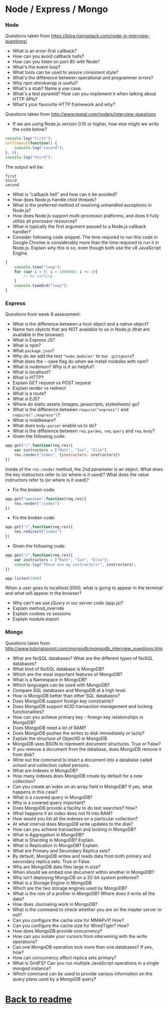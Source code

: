 # Node / Express / Mongo

### Node

Questions taken from https://blog.risingstack.com/node-js-interview-questions/

- What is an error-first callback?
- How can you avoid callback hells?
- How can you listen on port 80 with Node?
- What's the event loop?
- What tools can be used to assure consistent style?
- What's the difference between operational and programmer errors?
- Why npm shrinkwrap is useful?
- What's a stub? Name a use case.
- What's a test pyramid? How can you implement it when talking about HTTP APIs?
- What's your favourite HTTP framework and why?

Questions taken from http://www.toptal.com/nodejs/interview-questions

- If we are using Node.js version 0.10 or higher, how else might we write the code below?
```js
console.log("first");
setTimeout(function() {
    console.log("second");
}, 0);
console.log("third");
```
The output will be:
```
first
third
second
```
- What is “callback hell” and how can it be avoided?
- How does Node.js handle child threads?
- What is the preferred method of resolving unhandled exceptions in Node.js?
- How does Node.js support multi-processor platforms, and does it fully utilize all processor resources?
- What is typically the first argument passed to a Node.js callback handler?
- Consider following code snippet. The time required to run this code in Google Chrome is considerably more than the time required to run it in Node.js. Explain why this is so, even though both use the v8 JavaScript Engine.
```js
{
    console.time("loop");
    for (var i = 0; i < 1000000; i += 1){
        // Do nothing
    }
    console.timeEnd("loop");
}
```

### Express

Questions from week 6 assessment:
- What is the difference between a host object and a native object?
- Name two objects that are NOT available to us in Node.js (that are available in the browser).
- What is Express JS?
- What is npm?
- What `package.json`?
- Why do we add the text `"node_modules"` to our `.gitignore`?
- What does the --save flag do when we install modules with npm?
- What is nodemon? Why is it so helpful?
- What is localhost?
- What is HTTP?
- Explain GET request vs POST request
- Explain render vs redirect
- What is a route?
- What is EJS?
- Where do static assets (images, javascripts, stylesheets) go?
- What is the difference between `require("express")` and `require("./express")`?
- What is middleware?
- What does `body-parser` enable us to do?
- What is the difference between `req.params`, `req.query` and `req.body`?
- Given the following code:
```js
app.get("/",function(req,res){
    var instructors = ["Matt", "Ian", "Elie"]
    res.render("index", {instructors: instructors})
})
```
Inside of the `res.render` method, the 2nd parameter is an object. What does the key instructors refer to (or where is it used)? What does the value instructors refer to (or where is it used)?

- Fix the broken code:
```js
app.get("awesome",function(req,res){
    res.render("/index")
})
```

- Fix the broken code:
```js
app.get("/",function(req,res){
    res.redirect("index")
})
```

- Given the following code:
```js
app.get("/",function(req,res){
    var instructors = ["Matt", "Ian", "Elie"];
    console.log("These are my instructors!", instructors);
})

app.listen(3000)
```
When a user goes to localhost:3000, what is going to appear in the terminal and what will appear in the browser?

- Why can't we use jQuery in our server code (app.js)?
- Explain method_override
- Explain cookies vs sessions
- Explain module.export

### Mongo

Questions taken from http://www.tutorialspoint.com/mongodb/mongodb_interview_questions.htm

- What are NoSQL databases? What are the different types of NoSQL databases?
- What kind of NoSQL database is MongoDB?
- Which are the most important features of MongoDB?
- What is a Namespace in MongoDB?
- Which languages can be used with MongoDB?
- Compare SQL databases and MongoDB at a high level.
- How is MongoDB better than other SQL databases?
- Does MongoDB support foreign key constraints?
- Does MongoDB support ACID transaction management and locking functionalities?
- How can you achieve primary key - foreign key relationships in MongoDB?
- Does MongoDB need a lot of RAM?
- Does MongoDB pushes the writes to disk immediately or lazily?
- Explain the structure of ObjectID in MongoDB.
- MongoDB uses BSON to represent document structures. True or False?
- If you remove a document from the database, does MongoDB remove it from disk?
- Write out the command to insert a document into a database called school and collection called persons.
- What are Indexes in MongoDB?
- How many indexes does MongoDB create by default for a new collection?
- Can you create an index on an array field in MongoDB? If yes, what happens in this case?
- What is a covered query in MongoDB?
- Why is a covered query important?
- Does MongoDB provide a facility to do text searches? How?
- What happens if an index does not fit into RAM?
- How would you list all the indexes on a particular collection?
- At what interval does MongoDB write updates to the disk?
- How can you achieve transaction and locking in MongoDB?
- What is Aggregation in MongoDB?
- What is Sharding in MongoDB? Explain.
- What is Replication in MongoDB? Explain.
- What are Primary and Secondary Replica sets?
- By default, MongoDB writes and reads data from both primary and secondary replica sets. True or False.
- Why are MongoDB data files large in size?
- When should we embed one document within another in MongoDB?
- Why isn't deploying MongoDB on a 32-bit system preferred?
- What is a Storage Engine in MongoDB
- Which are the two storage engines used by MongoDB?
- What is the role of a profiler in MongoDB? Where does it write all the data?
- How does Journaling work in MongoDB?
- What is the command to check whether you are on the master server or not?
- Can you configure the cache size for MMAPv1? How?
- Can you configure the cache size for WiredTiger? How?
- How does MongoDB provide concurrency?
- How can you isolate your cursors from intervening with the write operations?
- Can one MongoDB operation lock more than one databases? If yes, how?
- How can concurrency affect replica sets primary?
- What is GridFS?
Can you run multiple JavaScript operations in a single mongod instance?
- Which command can be used to provide various information on the query plans used by a MongoDB query?


# [Back to readme](../readme.md)